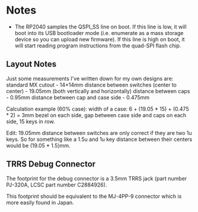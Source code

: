 # Notes

* The RP2040 samples the QSPI_SS line on boot. If this line is low, it will boot into its USB bootloader mode (i.e. enumerate as a mass storage device so you can upload new firmware). If this line is high on boot, it will start reading program instructions from the quad-SPI flash chip.

## Layout Notes

Just some measurements I've written down for my own designs are:
standard MX cutout - 14×14mm
distance between switches (center to center) - 19.05mm (both vertically and horizontally)
distance between caps - 0.95mm
distance between cap and case side - 0.475mm

Calculation example (60% case):
width of a case: 6 + (19.05 * 15) + (0.475 * 2) = 3mm bezel on each side, gap between case side and caps on each side, 15 keys in row.

Edit: 19.05mm distance between switches are only correct if they are two 1u keys. So for something like a 1.5u and 1u key distance between their centers would be (19.05 * 1.5)mm.

## TRRS Debug Connector

The footprint for the debug connector is a 3.5mm TRRS jack (part number PJ-320A, LCSC part number C2884926).

This footprint should be equivalent to the MJ-4PP-9 connector which is more easily found in Japan.
